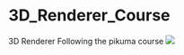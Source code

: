 # 3D_Renderer_Course
3D Renderer Following the pikuma course
<img src="https://github.com/AmerA10/3D_Renderer_Course/blob/main/3DRendererGIF.gif.gif">

